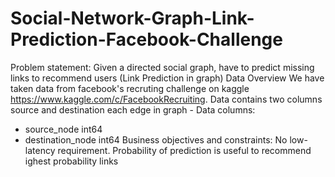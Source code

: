 # Social-Network-Graph-Link-Prediction-Facebook-Challenge
Problem statement: Given a directed social graph, have to predict missing links to recommend users (Link Prediction in graph)
Data Overview
We have taken data from facebook's recruting challenge on kaggle https://www.kaggle.com/c/FacebookRecruiting.
Data contains two columns source and destination each edge in graph - Data columns:
- source_node int64
- destination_node int64
Business objectives and constraints:
No low-latency requirement.
Probability of prediction is useful to recommend ighest probability links
